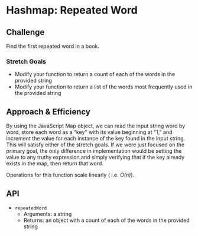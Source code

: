 # Hashmap: Repeated Word

## Challenge

Find the first repeated word in a book.

### Stretch Goals

* Modify your function to return a count of each of the words in the provided string
* Modify your function to return a list of the words most frequently used in the provided string

## Approach & Efficiency

By using the JavaScript Map object, we can read the input string word by word, store each word as a "key" with its value beginning at "1," and increment the value for each instance of the key found in the input string. This will satisfy either of the stretch goals.  If we were just focused on the primary goal, the only difference in implementation would be setting the value to any truthy expression and simply verifying that if the key already exists in the map, then return that word.

Operations for this function scale linearly ( i.e. *O(n)*).

## API

* `repeatedWord`
  * Arguments: a string
  * Returns: an object with a count of each of the words in the provided string
